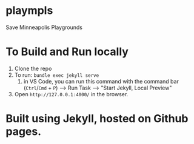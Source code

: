 # plaympls
Save Minneapolis Playgrounds

# To Build and Run locally
1. Clone the repo
2. To run: `bundle exec jekyll serve`
   1. in VS Code, you can run this command with the command bar (`Ctrl`/`Cmd` + `P`) --> Run Task --> "Start Jekyll, Local Preview"
3. Open `http://127.0.0.1:4000/` in the browser.

# Built using Jekyll, hosted on Github pages.